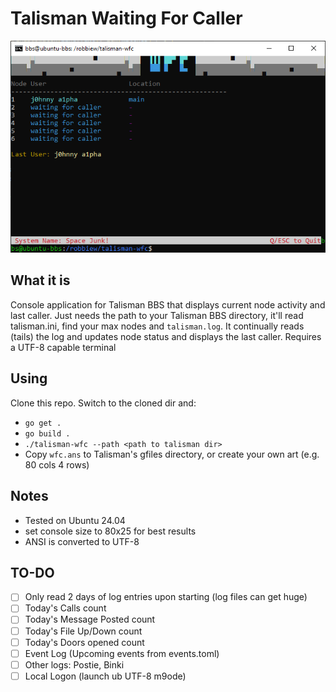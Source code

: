 # Talisman Waiting For Caller
![simple POC](assets/screen.png)

## What it is
Console application for Talisman BBS that displays current node activity and last caller. Just needs the path to your Talisman BBS directory, it'll read talisman.ini, find your max nodes and `talisman.log`. It continually reads (tails) the log and updates node status and displays the last caller. Requires a UTF-8 capable terminal 

## Using
Clone this repo. Switch to the cloned dir and:
- ```go get .```
- ```go build .```
- ```./talisman-wfc --path <path to talisman dir>```
- Copy `wfc.ans` to Talisman's gfiles directory, or create your own art (e.g. 80 cols 4 rows)

## Notes
- Tested on Ubuntu 24.04
- set console size to 80x25 for best results
- ANSI is converted to UTF-8

## TO-DO
- [ ] Only read 2 days of log entries upon starting (log files can get huge)
- [ ] Today's Calls count
- [ ] Today's Message Posted count
- [ ] Today's File Up/Down count
- [ ] Today's Doors opened count
- [ ] Event Log (Upcoming events from events.toml)
- [ ] Other logs: Postie, Binki
- [ ] Local Logon (launch ub UTF-8 m9ode)
